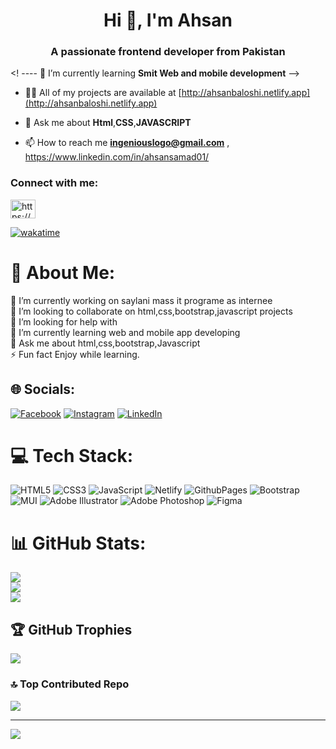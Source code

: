 <h1 align="center">Hi 👋, I'm Ahsan</h1>
<h3 align="center">A passionate frontend developer from Pakistan</h3>

 <! ---- 🌱 I’m currently learning **Smit Web and mobile development** -->

- 👨‍💻 All of my projects are available at [http://ahsanbaloshi.netlify.app](http://ahsanbaloshi.netlify.app)

- 💬 Ask me about **Html**,**CSS**,**JAVASCRIPT**

- 📫 How to reach me **ingeniouslogo@gmail.com** , https://www.linkedin.com/in/ahsansamad01/
                      
<h3 align="left">Connect with me:</h3>
<p align="left">
<a href="https://fb.com/https://www.facebook.com/ahsanbaloch/" target="blank"><img align="center" src="https://raw.githubusercontent.com/rahuldkjain/github-profile-readme-generator/master/src/images/icons/Social/facebook.svg" alt="https://www.facebook.com/ahsanbaloch/" height="30" width="40" /></a>
</p>

[![wakatime](https://wakatime.com/badge/user/018d1e7e-54d8-4506-9efa-6df5b6760127.svg)](https://wakatime.com/@018d1e7e-54d8-4506-9efa-6df5b6760127)

# 💫 About Me:
🔭 I’m currently working on saylani mass it programe as internee<br>👯 I’m looking to collaborate on html,css,bootstrap,javascript projects<br>🤝 I’m looking for help with<br>🌱 I’m currently learning web and mobile app developing<br>💬 Ask me about html,css,bootstrap,Javascript<br>⚡ Fun fact Enjoy while learning.


## 🌐 Socials:
[![Facebook](https://img.shields.io/badge/Facebook-%231877F2.svg?logo=Facebook&logoColor=white)](https://facebook.com/https://web.facebook.com/Ahsanbaloch) [![Instagram](https://img.shields.io/badge/Instagram-%23E4405F.svg?logo=Instagram&logoColor=white)](https://instagram.com/@baloshiahsan) [![LinkedIn](https://img.shields.io/badge/LinkedIn-%230077B5.svg?logo=linkedin&logoColor=white)](https://linkedin.com/in/www.linkedin.com/in/ahsansamad01) 

# 💻 Tech Stack:
![HTML5](https://img.shields.io/badge/html5-%23E34F26.svg?style=for-the-badge&logo=html5&logoColor=white) ![CSS3](https://img.shields.io/badge/css3-%231572B6.svg?style=for-the-badge&logo=css3&logoColor=white) ![JavaScript](https://img.shields.io/badge/javascript-%23323330.svg?style=for-the-badge&logo=javascript&logoColor=%23F7DF1E) ![Netlify](https://img.shields.io/badge/netlify-%23000000.svg?style=for-the-badge&logo=netlify&logoColor=#00C7B7) ![GithubPages](https://img.shields.io/badge/github%20pages-121013?style=for-the-badge&logo=github&logoColor=white) ![Bootstrap](https://img.shields.io/badge/bootstrap-%238511FA.svg?style=for-the-badge&logo=bootstrap&logoColor=white) ![MUI](https://img.shields.io/badge/MUI-%230081CB.svg?style=for-the-badge&logo=mui&logoColor=white) ![Adobe Illustrator](https://img.shields.io/badge/adobe%20illustrator-%23FF9A00.svg?style=for-the-badge&logo=adobe%20illustrator&logoColor=white) ![Adobe Photoshop](https://img.shields.io/badge/adobe%20photoshop-%2331A8FF.svg?style=for-the-badge&logo=adobe%20photoshop&logoColor=white) ![Figma](https://img.shields.io/badge/figma-%23F24E1E.svg?style=for-the-badge&logo=figma&logoColor=white)
# 📊 GitHub Stats:
![](https://github-readme-stats.vercel.app/api?username=m-ahsanbaloch&theme=dark&hide_border=false&include_all_commits=true&count_private=true)<br/>
![](https://github-readme-streak-stats.herokuapp.com/?user=m-ahsanbaloch&theme=dark&hide_border=false)<br/>
![](https://github-readme-stats.vercel.app/api/top-langs/?username=m-ahsanbaloch&theme=dark&hide_border=false&include_all_commits=true&count_private=true&layout=compact)

## 🏆 GitHub Trophies
![](https://github-profile-trophy.vercel.app/?username=m-ahsanbaloch&theme=radical&no-frame=false&no-bg=true&margin-w=4)

### 🔝 Top Contributed Repo
![](https://github-contributor-stats.vercel.app/api?username=m-ahsanbaloch&limit=5&theme=dark&combine_all_yearly_contributions=true)

---
[![](https://visitcount.itsvg.in/api?id=m-ahsanbaloch&icon=0&color=0)](https://visitcount.itsvg.in)

<!-- Proudly created with GPRM ( https://gprm.itsvg.in ) -->

